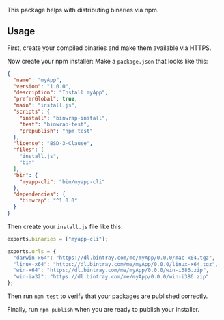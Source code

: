 This package helps with distributing binaries via npm.

## Usage

First, create your compiled binaries and make them available via HTTPS.

Now create your npm installer: Make a `package.json` that looks like this:

```json
{
  "name": "myApp",
  "version": "1.0.0",
  "description": "Install myApp",
  "preferGlobal": true,
  "main": "install.js",
  "scripts": {
    "install": "binwrap-install",
    "test": "binwrap-test",
    "prepublish": "npm test"
  },
  "license": "BSD-3-Clause",
  "files": [
    "install.js",
    "bin"
  ],
  "bin": {
    "myapp-cli": "bin/myapp-cli"
  },
  "dependencies": {
    "binwrap": "^1.0.0"
  }
}
```

Then create your `install.js` file like this:

```javascript
exports.binaries = ["myapp-cli"];

exports.urls = {
  "darwin-x64": "https://dl.bintray.com/me/myApp/0.0.0/mac-x64.tgz",
  "linux-x64": "https://dl.bintray.com/me/myApp/0.0.0/linux-x64.tgz",
  "win-x64": "https://dl.bintray.com/me/myApp/0.0.0/win-i386.zip",
  "win-ia32": "https://dl.bintray.com/me/myApp/0.0.0/win-i386.zip"
};
```

Then run `npm test` to verify that your packages are published correctly.

Finally, run `npm publish` when you are ready to publish your installer.
